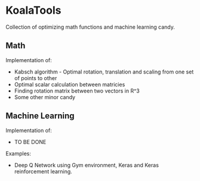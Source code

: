 # KoalaTools

Collection of optimizing math functions and machine learning candy.

## Math

Implementation of:

* Kabsch algorithm - Optimal rotation, translation and scaling from one set of points to other
* Optimal scalar calculation between matricies
* Finding rotation matrix between two vectors in R^3
* Some other minor candy

## Machine Learning

Implementation of:
	
* TO BE DONE

Examples:

* Deep Q Network using Gym environment, Keras and Keras reinforcement learning.
